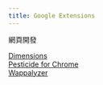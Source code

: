 ```yaml
---
title: Google Extensions
---
```


網頁開發

[Dimensions](https://chrome.google.com/webstore/detail/dimensions/baocaagndhipibgklemoalmkljaimfdj?hl=zh-TW)  
[Pesticide for Chrome](https://chrome.google.com/webstore/detail/pesticide-for-chrome/bblbgcheenepgnnajgfpiicnbbdmmooh?hl=zh-TW)  
[Wappalyzer](https://chrome.google.com/webstore/detail/wappalyzer/gppongmhjkpfnbhagpmjfkannfbllamg?hl=zh-TW)  
